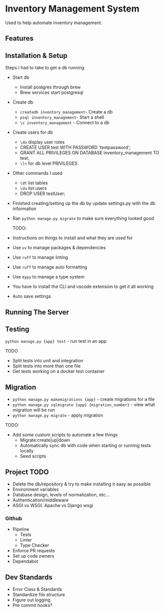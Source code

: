 # Inventory Management System

Used to help automate inventory management.

## Features

## Installation & Setup

Steps I had to take to get a db running

- Start db
  - Install postgres through brew
  - Brew services start postgresql
- Create db
  - `createdb inventory_management`- Create a db
  - `psql inventory_management`- Start a shell
  - `\c inventory_management` - Connect to a db
- Create users for db
  - `\du` display user roles
  - CREATE USER test WITH PASSWORD 'testpassword';
  - GRANT ALL PRIVILEGES ON DATABASE inventory_management TO test;
  - `\l+` for db level PRIVILEGES
- Other commands I used
  - `\dt` list tables
  - `\du` list users
  - DROP USER testUser;
- Finished creating/setting up the db by update settings.py with the db information
- Ran `python manage.py migrate` to make sure everything looked good

  TODO:

- Instructions on things to install and what they are used for
- Use `uv` to manage packages & dependencies
- Use `ruff` to manage linting
- Use `ruff` to manage auto formatting
- Use `mypy` to manage a type system
- You have to install the CLI and vscode extension to get it all working
- Auto save settings

## Running The Server

## Testing

`python manage.py {app} test` - run test in an app

TODO

- Split tests into unit and integration
- Split tests into more than one file
- Get tests working on a docker test container

## Migration

- `python manage.py makemigrations {app}` - create migrations for a file
- `python manage.py sqlmigrate {app} {migration_number}` - view what migration will be run
- `python manage.py migrate` - apply migration

TODO:

- Add some custom scripts to automate a few things
  - Migrate:create|up|down
  - Automatically sync db with code when starting or running tests locally
  - Seed scripts

## Project TODO

- Delete the db/repository & try to make installing it easy as possible
- Environment variables
- Database design, levels of normalization, etc…
- Authentication/middleware
- ASGI vs WSGI. Apache vs Django wsgi

### Github

- Pipeline
  - Tests
  - Linter
  - Type Checker
- Enforce PR requests
- Set up code owners
- Dependabot

## Dev Standards

- Error Class & Standards
- Standardize file structure
- Figure out logging
- Pre commit hooks?
